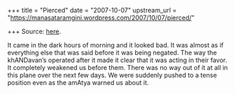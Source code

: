 +++
title = "Pierced"
date = "2007-10-07"
upstream_url = "https://manasataramgini.wordpress.com/2007/10/07/pierced/"

+++
Source: [here](https://manasataramgini.wordpress.com/2007/10/07/pierced/).

It came in the dark hours of morning and it looked bad. It was almost as
if everything else that was said before it was being negated. The way
the khANDavan’s operated after it made it clear that it was acting in
their favor. It completely weakened us before them. There was no way out
of it at all in this plane over the next few days. We were suddenly
pushed to a tense position even as the amAtya warned us about it.

